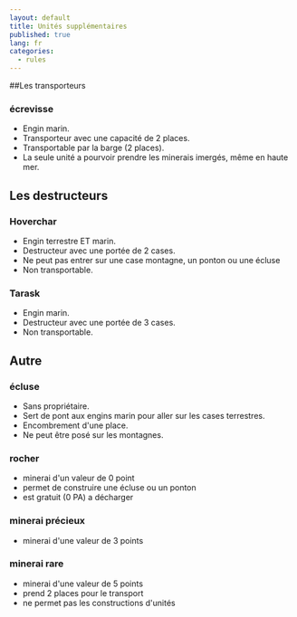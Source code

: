 ```yaml
---
layout: default
title: Unités supplémentaires
published: true
lang: fr
categories: 
  - rules
---
```




##Les transporteurs
 

### écrevisse
- Engin marin.
- Transporteur avec une capacité de 2 places.
- Transportable par la barge (2 places).
- La seule unité a pourvoir prendre les minerais imergés, même en haute mer.

 	 	 
## Les destructeurs

### Hoverchar
- Engin terrestre ET marin.
- Destructeur avec une portée de 2 cases.
- Ne peut pas entrer sur une case montagne, un ponton ou une écluse
- Non transportable.

 	 	 
###	Tarask
- Engin marin.
- Destructeur avec une portée de 3 cases.
- Non transportable.

## Autre

### écluse
- Sans propriétaire.
- Sert de pont aux engins marin pour aller sur les cases terrestres.
- Encombrement d'une place.
- Ne peut être posé sur les montagnes.

### rocher	
- minerai d'un valeur de 0 point
- permet de construire une écluse ou un ponton
- est gratuit (0 PA) a décharger

### minerai précieux	
- minerai d'une valeur de 3 points

### minerai rare	
- minerai d'une valeur de 5 points
- prend 2 places pour le transport
- ne permet pas les constructions d'unités
